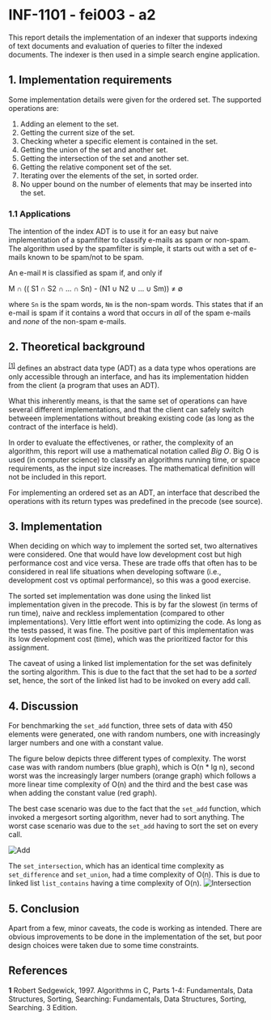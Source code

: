 # INF-1101 - fei003 - a2
This report details the implementation of an indexer that supports indexing of text documents and evaluation of queries to filter the indexed documents. The indexer is then used in a simple search engine application. 

## 1. Implementation requirements
Some implementation details were given for the ordered set. The supported operations are:
1. Adding an element to the set.
2. Getting the current size of the set.
3. Checking wheter a specific element is contained in the set.
4. Getting the union of the set and another set.
5. Getting the intersection of the set and another set.
6. Getting the relative component set of the set.
7. Iterating over the elements of the set, in sorted order.
8. No upper bound on the number of elements that may be inserted into the set.

### 1.1 Applications
The intention of the index ADT is to use it for an easy but naive implementation of a spamfilter to classify e-mails as spam or non-spam. The algorithm used by the spamfilter is simple, it starts out with a set of e-mails known to be spam/not to be spam.

An e-mail `M` is classified as spam if, and only if

M &#8745; (( S1 &#8745; S2 &#8745; ... &#8745; Sn) - (N1 &#8746; N2 &#8746; ... &#8746; Sm)) &#8800; &#8709;

where `Sn` is the spam words, `Nm` is the non-spam words. This states that if an e-mail is spam if it contains a word that occurs in *all* of the spam e-mails and *none* of the non-spam e-mails.

## 2. Theoretical background
<sup id="a1">[[1]](#f1)</sup> defines an abstract data type (ADT) as a data type whos operations are only accessible through an interface, and has its implementation hidden from the client (a program that uses an ADT). 

What this inherently means, is that the same set of operations can have several different implementations, and that the client can safely switch betweeen implementations without breaking existing code (as long as the contract of the interface is held).

In order to evaluate the effectivenes, or rather, the complexity of an algorithm, this report will use a mathematical notation called *Big O*. Big O is used  (in computer science) to classify an algorithms running time, or space requirements, as the input size increases. The mathematical definition will not be included in this report.

For implementing an ordered set as an ADT, an interface that described the operations with its return types was predefined in the precode (see source).


## 3. Implementation
When deciding on which way to implement the sorted set, two alternatives were considered. One that would have low development cost but high performance cost and vice versa. These are trade offs that often has to be considered in real life situations when developing software (i.e., development cost vs optimal performance), so this was a good exercise.

The sorted set implementation was done using the linked list implementation given in the precode. This is by far the slowest (in terms of run time), naive and reckless implementation (compared to other implementations). Very little effort went into optimizing the code. As long as the tests passed, it was fine. The positive part of this implementation was its low development cost (time), which was the prioritized factor for this assignment.

The caveat of using a linked list implementation for the set was definitely the sorting algorithm. This is due to the fact that the set had to be a *sorted* set, hence, the sort of the linked list had to be invoked on every add call.

## 4. Discussion
For benchmarking the `set_add` function, three sets of data with 450 elements were generated, one with random numbers, one with increasingly larger numbers and one with a constant value. 

The figure below depicts three different types of complexity. The worst case was with random numbers (blue graph), which is O(n * lg n), second worst was the increasingly larger numbers (orange graph) which follows a more linear time complexity of O(n) and the third and the best case was when adding the constant value (red graph).

The best case scenario was due to the fact that the `set_add` function, which invoked a mergesort sorting algorithm, never had to sort anything. The worst case scenario was due to the `set_add` having to sort the set on every call.

![Add](./assets/add.png)

The `set_intersection`, which has an identical time complexity as `set_difference` and `set_union`, had a time complexity of O(n). This is due to linked list `list_contains` having a time complexity of O(n).
![Intersection](./assets/intersection.png)

## 5. Conclusion
Apart from a few, minor caveats, the code is working as intended. There are obvious improvements to be done in the implementation of the set, but poor design choices were taken due to some time constraints.


## References
<b id="f1">1</b> Robert Sedgewick, 1997. Algorithms in C, Parts 1-4: Fundamentals, Data Structures,
Sorting, Searching: Fundamentals, Data Structures, Sorting, Searching. 3 Edition.
